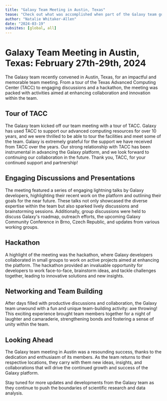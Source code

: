```yaml
---
title: "Galaxy Team Meeting in Austin, Texas"
tease: "Check out what was accomplished when part of the Galaxy team got together in Austin, Texas, for a team meeting!"
author: "Natalie Whitaker-Allen"
date: "2024-03-19"
subsites: [global, all]
---
```


# Galaxy Team Meeting in Austin, Texas: February 27th-29th, 2024

The Galaxy team recently convened in Austin, Texas, for an impactful and memorable team meeting. From a tour of the Texas Advanced Computing Center (TACC) to engaging discussions and a hackathon, the meeting was packed with activities aimed at enhancing collaboration and innovation within the team.

## Tour of TACC
The Galaxy team kicked off our team meeting with a tour of TACC. Galaxy has used TACC to support our advanced computing resources for over 10 years, and we were thrilled to be able to tour the facilities and meet some of the team. Galaxy is extremely grateful for the support we have received from TACC over the years. Our strong relationship with TACC has been instrumental in advancing the Galaxy platform, and we look forward to continuing our collaboration in the future. Thank you, TACC, for your continued support and partnership!

## Engaging Discussions and Presentations
The meeting featured a series of engaging lightning talks by Galaxy developers, highlighting their recent work on the platform and outlining their goals for the near future. These talks not only showcased the diverse expertise within the team but also sparked lively discussions and brainstorming sessions. Additionally, group discussions were held to discuss Galaxy's roadmap, outreach efforts, the upcoming Galaxy Community Conference in Brno, Czech Republic, and updates from various working groups.

## Hackathon
A highlight of the meeting was the hackathon, where Galaxy developers collaborated in small groups to work on active projects aimed at enhancing the platform. The hackathon provided an invaluable opportunity for developers to work face-to-face, brainstorm ideas, and tackle challenges together, leading to innovative solutions and new insights.

## Networking and Team Building
After days filled with productive discussions and collaboration, the Galaxy team unwound with a fun and unique team-building activity: axe throwing! This exciting experience brought team members together for a night of laughter and camaraderie, strengthening bonds and fostering a sense of unity within the team.

## Looking Ahead
The Galaxy team meeting in Austin was a resounding success, thanks to the dedication and enthusiasm of its members. As the team returns to their respective locations, they carry with them new ideas, insights, and collaborations that will drive the continued growth and success of the Galaxy platform.

Stay tuned for more updates and developments from the Galaxy team as they continue to push the boundaries of scientific research and data analysis.

